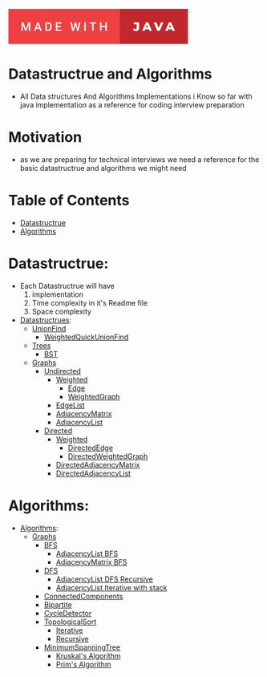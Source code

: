 ![Made with java](assets/made-with-java.svg)
# Datastructrue and Algorithms 
- All Data structures And Algorithms Implementations i Know so far with java implementation as a reference for coding interview preparation

# Motivation
- as we are preparing for technical interviews we need a reference for the basic datastructrue and algorithms we might need 

# Table of Contents

- [Datastructrue](#Datastructrue)
- [Algorithms](#Algorithms)

# Datastructrue:
- Each Datastructrue will have
  1. implementation
  2. Time complexity in it's Readme file
  3. Space complexity 
- [Datastructrues](https://github.com/Ahmedhemaz/DataStructure-Algorithms/tree/main/src/com/ahmedhemaz/DataStructrue):
    - [UnionFind](https://github.com/Ahmedhemaz/DataStructure-Algorithms/tree/main/src/com/ahmedhemaz/DataStructrue/UnionFind)
      - [WeightedQuickUnionFind](https://github.com/Ahmedhemaz/DataStructure-Algorithms/blob/main/src/com/ahmedhemaz/DataStructrue/UnionFind/WeightedQuickUnionUF.java)
    - [Trees](https://github.com/Ahmedhemaz/DataStructure-Algorithms/tree/main/src/com/ahmedhemaz/DataStructrue/Trees)
      - [BST](https://github.com/Ahmedhemaz/DataStructure-Algorithms/blob/main/src/com/ahmedhemaz/DataStructrue/Trees/BST/BST.java)
    - [Graphs](https://github.com/Ahmedhemaz/DataStructure-Algorithms/tree/main/src/com/ahmedhemaz/DataStructrue/Graphs)
      - [Undirected](https://github.com/Ahmedhemaz/DataStructure-Algorithms/tree/main/src/com/ahmedhemaz/DataStructrue/Graphs/Undiredcted)
        - [Weighted](https://github.com/Ahmedhemaz/DataStructure-Algorithms/tree/main/src/com/ahmedhemaz/DataStructrue/Graphs/Undirected/Weighted)
          - [Edge](https://github.com/Ahmedhemaz/DataStructure-Algorithms/blob/main/src/com/ahmedhemaz/DataStructrue/Graphs/Undirected/Weighted/Edge.java)
          - [WeightedGraph](https://github.com/Ahmedhemaz/DataStructure-Algorithms/blob/main/src/com/ahmedhemaz/DataStructrue/Graphs/Undirected/Weighted/WeightedGraph.java)
        - [EdgeList](https://github.com/Ahmedhemaz/DataStructure-Algorithms/blob/main/src/com/ahmedhemaz/DataStructrue/Graphs/Undirected/UndirectedEdgeList.java)
        - [AdjacencyMatrix](https://github.com/Ahmedhemaz/DataStructure-Algorithms/blob/main/src/com/ahmedhemaz/DataStructrue/Graphs/Undirected/AdjacencyMatrix.java)
        - [AdjacencyList](https://github.com/Ahmedhemaz/DataStructure-Algorithms/blob/main/src/com/ahmedhemaz/DataStructrue/Graphs/Undirected/AdjacencyList.java)
      - [Directed](https://github.com/Ahmedhemaz/DataStructure-Algorithms/tree/main/src/com/ahmedhemaz/DataStructrue/Graphs/directed)
        - [Weighted](https://github.com/Ahmedhemaz/DataStructure-Algorithms/tree/main/src/com/ahmedhemaz/DataStructrue/Graphs/directed/Weighted)
          - [DirectedEdge](https://github.com/Ahmedhemaz/DataStructure-Algorithms/blob/main/src/com/ahmedhemaz/DataStructrue/Graphs/directed/Weighted/DirectedEdge.java)
          - [DirectedWeightedGraph](https://github.com/Ahmedhemaz/DataStructure-Algorithms/blob/main/src/com/ahmedhemaz/DataStructrue/Graphs/directed/Weighted/DirectedWeightedGraph.java)
        - [DirectedAdjacencyMatrix](https://github.com/Ahmedhemaz/DataStructure-Algorithms/blob/main/src/com/ahmedhemaz/DataStructrue/Graphs/directed/DirectedAdjacencyMatrix.java)
        - [DirectedAdjacencyList](https://github.com/Ahmedhemaz/DataStructure-Algorithms/blob/main/src/com/ahmedhemaz/DataStructrue/Graphs/directed/DirectedAdjacencyList.java)
      
# Algorithms:
- [Algorithms](https://github.com/Ahmedhemaz/DataStructure-Algorithms/tree/main/src/com/ahmedhemaz/Algorithms):
    - [Graphs](https://github.com/Ahmedhemaz/DataStructure-Algorithms/tree/main/src/com/ahmedhemaz/Algorithms/Graphs)
      - [BFS](https://github.com/Ahmedhemaz/DataStructure-Algorithms/tree/main/src/com/ahmedhemaz/Algorithms/Graphs/BFS)
        - [AdjacencyList BFS](https://github.com/Ahmedhemaz/DataStructure-Algorithms/blob/main/src/com/ahmedhemaz/Algorithms/Graphs/BFS/AdjacencyListBFS.java)
        - [AdjacencyMatrix BFS](https://github.com/Ahmedhemaz/DataStructure-Algorithms/blob/main/src/com/ahmedhemaz/Algorithms/Graphs/BFS/AdjacencyMatrixBFS.java)
      - [DFS](https://github.com/Ahmedhemaz/DataStructure-Algorithms/tree/main/src/com/ahmedhemaz/Algorithms/Graphs/DFS)
        - [AdjacencyList DFS Recursive](https://github.com/Ahmedhemaz/DataStructure-Algorithms/blob/main/src/com/ahmedhemaz/Algorithms/Graphs/DFS/AdjacencyListDFS.java)
        - [AdjacencyList Iterative with stack](https://github.com/Ahmedhemaz/DataStructure-Algorithms/blob/main/src/com/ahmedhemaz/Algorithms/Graphs/DFS/AdjacencyListDFSIterative.java)
      - [ConnectedComponents](https://github.com/Ahmedhemaz/DataStructure-Algorithms/blob/main/src/com/ahmedhemaz/Algorithms/Graphs/ConnectedComponents/ConnectedComponents.java)
      - [Bipartite](https://github.com/Ahmedhemaz/DataStructure-Algorithms/blob/main/src/com/ahmedhemaz/Algorithms/Graphs/Bipartite/BipartiteChecker.java)
      - [CycleDetector](https://github.com/Ahmedhemaz/DataStructure-Algorithms/blob/main/src/com/ahmedhemaz/Algorithms/Graphs/CycleDetector/CycleDetector.java)
      - [TopologicalSort](https://github.com/Ahmedhemaz/DataStructure-Algorithms/blob/main/src/com/ahmedhemaz/Algorithms/Graphs/TopologicalSort)
        - [Iterative](https://github.com/Ahmedhemaz/DataStructure-Algorithms/blob/main/src/com/ahmedhemaz/Algorithms/Graphs/TopologicalSort/TopologicalSortIterative.java)
        - [Recursive](https://github.com/Ahmedhemaz/DataStructure-Algorithms/blob/main/src/com/ahmedhemaz/Algorithms/Graphs/TopologicalSort/TopologicalSortRecursive.java)
      - [MinimumSpanningTree](https://github.com/Ahmedhemaz/DataStructure-Algorithms/tree/main/src/com/ahmedhemaz/Algorithms/Graphs/MinimumSpanningTree)
        - [Kruskal's Algorithm](https://github.com/Ahmedhemaz/DataStructure-Algorithms/blob/main/src/com/ahmedhemaz/Algorithms/Graphs/MinimumSpanningTree/KruskalMST.java)
        - [Prim's Algorithm](https://github.com/Ahmedhemaz/DataStructure-Algorithms/blob/main/src/com/ahmedhemaz/Algorithms/Graphs/MinimumSpanningTree/PrimLazyMST.java)
        

      
